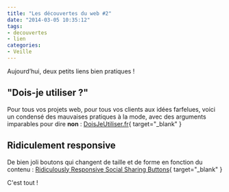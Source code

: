```yaml
---
title: "Les découvertes du web #2"
date: "2014-03-05 10:35:12"
tags:
- decouvertes
- lien
categories:
- Veille
---
```


Aujourd’hui, deux petits liens bien pratiques !

## "Dois-je utiliser ?"

Pour tous vos projets web, pour tous vos clients aux idées farfelues, voici un condensé des mauvaises pratiques à la mode, avec des arguments imparables pour dire **non** : [DoisJeUtiliser.fr](http://www.doisjeutiliser.fr/){ target="_blank" }

## Ridiculement responsive

De bien joli boutons qui changent de taille et de forme en fonction du contenu : [Ridiculously Responsive Social Sharing Buttons](http://kurtnoble.com/labs/rrssb/ "Kurt Noble"){ target="_blank" }

C'est tout !
